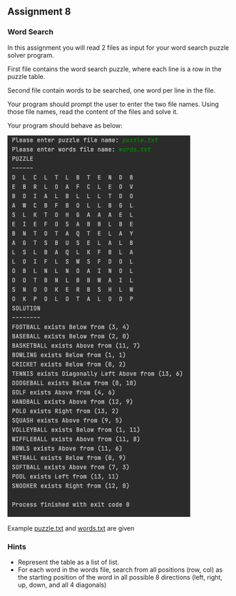 ## Assignment 8
### Word Search

In this assignment you will read 2 files as input for your word search puzzle solver
program.

First file contains the word search puzzle, where each line is a row in the puzzle
table.

Second file contain words to be searched, one word per line in the file.

Your program should prompt the user to enter the two file names.  Using those file
names, read the content of the files and solve it.  

Your program should behave as below:

![screenshot1](images/screenshot1.png)

Example [puzzle.txt](puzzle.txt) and [words.txt](words.txt) are given

### Hints

* Represent the table as a list of list.
* For each word in the words file, search from all positions (row, col) as the starting
position of the word in all possible 8 directions 
  (left, right, up, down, and all 4 diagonals) 

